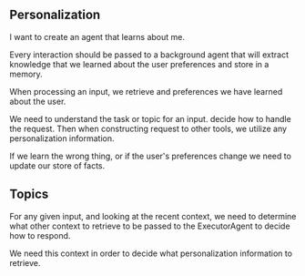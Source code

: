 ## Personalization

I want to create an agent that learns about me.

Every interaction should be passed to a background agent that will extract
knowledge that we learned about the user preferences and store in a memory.

When processing an input, we retrieve and preferences we have learned about
the user.

We need to understand the task or topic for an input. decide how to handle
the request. Then when constructing request to other tools, we utilize any
personalization information.

If we learn the wrong thing, or if the user's preferences change we need to
update our store of facts.

## Topics

For any given input, and looking at the recent context, we need to determine
what other context to retrieve to be passed to the ExecutorAgent to decide how
to respond.

We need this context in order to decide what personalization information to
retrieve.
